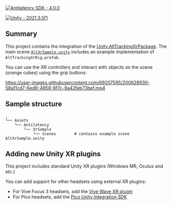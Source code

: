 [![Antilatency SDK - 4.0.0](https://img.shields.io/badge/Antilatency_SDK-4.0.0-acc435?style=for-the-badge)](https://developers.antilatency.com/Sdk/Configurator_ru.html#{%22Release%22:%224.0.0%22,%22Target%22:%22Unity%22,%22TargetSettings%22:{%22MathTypes%22:%22UnityEngine.Math%22,%22UnityVersion%22:%222019.x%22,%22UnityComponents%22:true,%22Components%22:{%22AltTrackingComponents%22:true,%22AltEnvironmentComponents%22:true,%22BracerComponents%22:true,%22DeviceNetworkComponents%22:true,%22StorageClientComponents%22:true}},%22Libraries%22:{%22AltEnvironmentSelector%22:true,%22AltEnvironmentArbitrary2D%22:true,%22AltEnvironmentHorizontalGrid%22:true,%22AltEnvironmentPillars%22:true,%22AltEnvironmentAdditionalMarkers%22:true,%22DeviceNetwork%22:true,%22AltTracking%22:true,%22Bracer%22:true,%22HardwareExtensionInterface%22:true,%22RadioMetrics%22:true,%22TrackingAlignment%22:true,%22StorageClient%22:true,%22StereoGlasses%22:false,%22IllumetryDisplay%22:false},%22OS%22:{%22WindowsDesktop%22:{%22x86%22:true,%22x64%22:true},%22WindowsUWP%22:{%22x64%22:true,%22armeabi-v7a%22:true,%22arm64-v8a%22:true},%22Android%22:{%22aar%22:true},%22Linux%22:{%22x86_64%22:true}}})

[![Unity - 2021.3.5f1](https://img.shields.io/badge/Unity-2021.3.5f1-787777?style=for-the-badge&logo=unity)](https://unity3d.com/ru/unity/whats-new/2021.3.5)

## Summary

This project contains the integration of the [Unity.AltTrackingXrPackage](https://github.com/antilatency/Unity.AltTrackingXrPackage). The main scene [`AltXrSample.unity`](./Assets/Antilatency/XrSample/Scenes/AltXrSample.unity) includes an example implementation of `AltTrackingXrRig.prefab`. 

You can use the XR controllers and interact with objects on the scene (orange cubes) using the grip buttons:

https://user-images.githubusercontent.com/69207595/200628930-58a11cd7-6ed9-4858-8f7c-9a42feb73bef.mp4

## Sample structure
    .
    └── Assets
        └── Antilatency
            └── XrSample
                └── Scenes        # contains example scene AltXrSample.unity

## Adding new Unity XR plugins
This project includes standard Unity XR plugins (Windows MR, Oculus and etc.)

You can add support for other headsets using external XR plugins:
* For Vive Focus 3 headsets, add the [Vive Wave XR plugin](https://hub.vive.com/storage/docs/en-us/UnityXR/UnityXRSdk.html)
* For Pico headsets, add the [Pico Unity Integration SDK](https://developer.pico-interactive.com/sdk)
